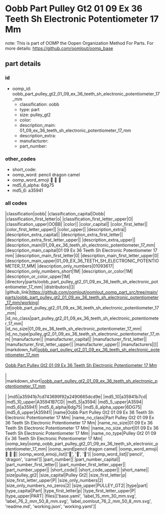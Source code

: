 # Oobb Part Pulley Gt2 01 09 Ex 36 Teeth Sh Electronic Potentiometer 17 Mm  

note: This is part of OOMP the Oopen Organization Method For Parts. For more details: https://github.com/oomlout/oomp_base

##  part details





### id
* oomp_id: oobb_part_pulley_gt2_01_09_ex_36_teeth_sh_electronic_potentiometer_17_mm
  * classification: oobb
  * type: part
  * size: pulley_gt2
  * color: 
  * description_main: 01_09_ex_36_teeth_sh_electronic_potentiometer_17_mm
  * description_extra: 
  * manufacturer: 
  * part_number: 

### other_codes
* short_code: 
* oomp_word: pencil dragon camel
* oomp_word_emoji :pencil: :dragon: :camel:
* md5_6_alpha: 6dg75
* md5_6: a35941

### all codes 
|classification|oobb|
|classification_capital|Oobb|
|classification_first_letter|o|
|classification_first_letter_upper|O|
|classification_upper|OOBB|
|color||
|color_capital||
|color_first_letter||
|color_first_letter_upper||
|color_upper||
|description_extra||
|description_extra_capital||
|description_extra_first_letter||
|description_extra_first_letter_upper||
|description_extra_upper||
|description_main|01_09_ex_36_teeth_sh_electronic_potentiometer_17_mm|
|description_main_capital|01 09 Ex 36 Teeth Sh Electronic Potentiometer 17 mm|
|description_main_first_letter|0|
|description_main_first_letter_upper|0|
|description_main_upper|01_09_EX_36_TEETH_SH_ELECTRONIC_POTENTIOMETER_17_MM|
|description_only_numbers|01093617|
|description_only_numbers_short|1M|
|description_or_color|1M|
|description_or_color_upper|1M|
|directory|parts/oobb_part_pulley_gt2_01_09_ex_36_teeth_sh_electronic_potentiometer_17_mm|
|distributors|[]|
|github_link|https://github.com/oomlout/oomlout_oomp_part_src/tree/main/parts/oobb_part_pulley_gt2_01_09_ex_36_teeth_sh_electronic_potentiometer_17_mm/working|
|id|oobb_part_pulley_gt2_01_09_ex_36_teeth_sh_electronic_potentiometer_17_mm|
|id_no_class|part_pulley_gt2_01_09_ex_36_teeth_sh_electronic_potentiometer_17_mm|
|id_no_size|01_09_ex_36_teeth_sh_electronic_potentiometer_17_mm|
|id_no_type|pulley_gt2_01_09_ex_36_teeth_sh_electronic_potentiometer_17_mm|
|manufacturer||
|manufacturer_capital||
|manufacturer_first_letter||
|manufacturer_first_letter_upper||
|manufacturer_upper||
|manufacturers|[]|
|markdown_full|[oobb_part_pulley_gt2_01_09_ex_36_teeth_sh_electronic_potentiometer_17_mm](https://github.com/oomlout/oomlout_oomp_part_src/tree/main/parts/oobb_part_pulley_gt2_01_09_ex_36_teeth_sh_electronic_potentiometer_17_mm/working)<br>[](https://github.com/oomlout/oomlout_oomp_part_src/tree/main/parts/oobb_part_pulley_gt2_01_09_ex_36_teeth_sh_electronic_potentiometer_17_mm/working)<br>[Oobb Part Pulley Gt2 01 09 Ex 36 Teeth Sh Electronic Potentiometer 17 Mm](https://github.com/oomlout/oomlout_oomp_part_src/tree/main/parts/oobb_part_pulley_gt2_01_09_ex_36_teeth_sh_electronic_potentiometer_17_mm/working)<br><br>|
|markdown_short|[oobb_part_pulley_gt2_01_09_ex_36_teeth_sh_electronic_potentiometer_17_mm](https://github.com/oomlout/oomlout_oomp_part_src/tree/main/parts/oobb_part_pulley_gt2_01_09_ex_36_teeth_sh_electronic_potentiometer_17_mm/working)<br><br>|
|md5|a35941b7cd743699f92a2490665dcd9e|
|md5_10|a35941b7cd|
|md5_10_upper|A35941B7CD|
|md5_5|a3594|
|md5_5_upper|A3594|
|md5_6|a35941|
|md5_6_alpha|6dg75|
|md5_6_alpha_upper|6DG75|
|md5_6_upper|A35941|
|name|Oobb Part Pulley Gt2 01 09 Ex 36 Teeth Sh Electronic Potentiometer 17 Mm|
|name_no_class|Part Pulley Gt2 01 09 Ex 36 Teeth Sh Electronic Potentiometer 17 Mm|
|name_no_size|01 09 Ex 36 Teeth Sh Electronic Potentiometer 17 Mm|
|name_no_size_short|01 09 Ex 36 Teeth Sh Electronic Potentiometer 17 Mm|
|name_no_type|Pulley Gt2 01 09 Ex 36 Teeth Sh Electronic Potentiometer 17 Mm|
|oomp_key|oomp_oobb_part_pulley_gt2_01_09_ex_36_teeth_sh_electronic_potentiometer_17_mm|
|oomp_word|pencil dragon camel|
|oomp_word_emoji|:pencil: :dragon: :camel:|
|oomp_word_emoji_list|[':pencil:', ':dragon:', ':camel:']|
|oomp_word_list|['pencil', 'dragon', 'camel']|
|part_number||
|part_number_capital||
|part_number_first_letter||
|part_number_first_letter_upper||
|part_number_upper||
|short_code||
|short_code_upper||
|short_name||
|size|pulley_gt2|
|size_capital|Pulley Gt2|
|size_first_letter|p|
|size_first_letter_upper|P|
|size_only_numbers|2|
|size_only_numbers_no_zeros|2|
|size_upper|PULLEY_GT2|
|type|part|
|type_capital|Part|
|type_first_letter|p|
|type_first_letter_upper|P|
|type_upper|PART|
|files|['base.yaml', 'label_15_mm_30_mm.svg', 'label_76_2_mm_50_8_mm.svg', 'label_oomlout_76_2_mm_50_8_mm.svg', 'readme.md', 'working.json', 'working.yaml']|

